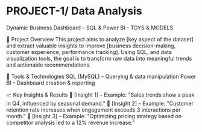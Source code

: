 # PROJECT-1/ Data Analysis
Dynamic Business Dashboard – SQL & Power BI - TOYS & MODELS

📌 Project Overview
This project aims to analyze [key aspect of the dataset] and extract valuable insights to improve [business decision-making, customer experience, performance tracking]. Using SQL, and data visualization tools, the goal is to transform raw data into meaningful trends and actionable recommendations.

🔧 Tools & Technologies
 SQL (MySQL) – Querying & data manipulation
 Power BI – Dashboard creation & reporting

📈 Key Insights & Results
🔹 [Insight 1] – Example: "Sales trends show a peak in Q4, influenced by seasonal demand."
🔹 [Insight 2] – Example: "Customer retention rate increases when engagement exceeds 3 interactions per month."
🔹 [Insight 3] – Example: "Optimizing pricing strategy based on competitor analysis led to a 12% revenue increase."

